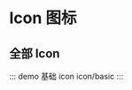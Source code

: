 <script setup>
import ShowAll from "../examples/icon/showAll.vue"
</script>

# Icon 图标

## 全部 Icon

<ShowAll />

::: demo 基础 icon
icon/basic
:::

